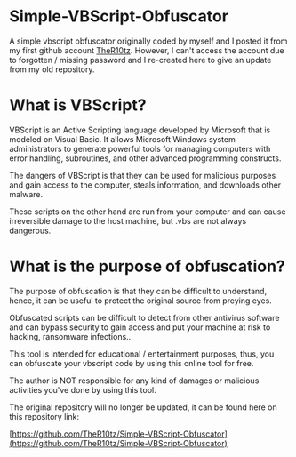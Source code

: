 # Simple-VBScript-Obfuscator
A simple vbscript obfuscator originally coded by myself and I posted it from my first github account [TheR10tz](https://github.com/TheR10tz).
However, I can't access the account due to forgotten / missing password and I re-created here to give an update from my old repository.


# What is VBScript?

VBScript is an Active Scripting language developed by Microsoft that is modeled on Visual Basic. It allows Microsoft Windows system administrators to generate powerful tools for managing computers with error handling, subroutines, and other advanced programming constructs.


The dangers of VBScript is that they can be used for malicious purposes and gain access to the computer, steals information, and downloads other malware.


These scripts on the other hand are run from your computer and can cause irreversible damage to the host machine, but .vbs are not always dangerous.


# What is the purpose of obfuscation?

The purpose of obfuscation is that they can be difficult to understand, hence, it can be useful to protect the original source from preying eyes.

Obfuscated scripts can be difficult to detect from other antivirus software and can bypass security to gain access and put your machine at risk to hacking, ransomware infections..




This tool is intended for educational / entertainment purposes, thus, you can obfuscate your vbscript code by using this online tool for free.


The author is NOT responsible for any kind of damages or malicious activities you've done by using this tool.



The original repository will no longer be updated, it can be found here on this repository link:

[https://github.com/TheR10tz/Simple-VBScript-Obfuscator](https://github.com/TheR10tz/Simple-VBScript-Obfuscator)
